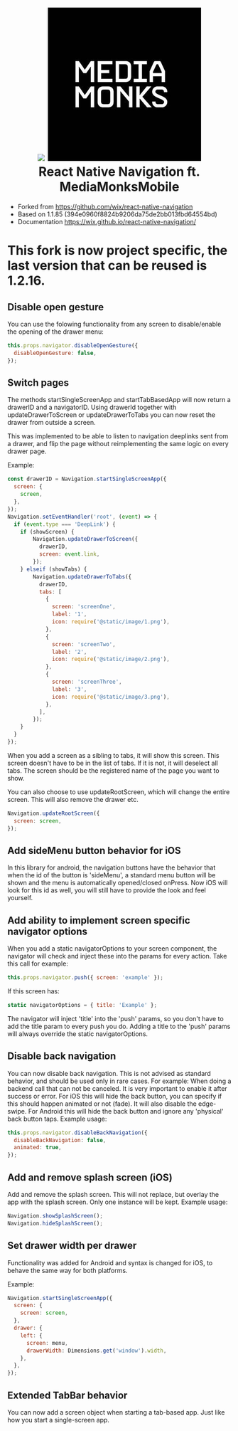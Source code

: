 
<h1 align="center">
  <img src="./logo.png"/> <img src="./mm.png"/><br>
  React Native Navigation ft. MediaMonksMobile
</h1>

- Forked from https://github.com/wix/react-native-navigation
- Based on 1.1.85 (394e0960f8824b9206da75de2bb013fbd64554bd)
- Documentation https://wix.github.io/react-native-navigation/

# This fork is now project specific, the last version that can be reused is 1.2.16.

## Disable open gesture

You can use the folowing functionality from any screen to
disable/enable the opening of the drawer menu:
```js
this.props.navigator.disableOpenGesture({
  disableOpenGesture: false,
});
```

## Switch pages
The methods startSingleScreenApp and startTabBasedApp will now return
a drawerID and a navigatorID. Using drawerId together with 
updateDrawerToScreen or updateDrawerToTabs you can now reset the 
drawer from outside a screen.

This was implemented to be able to listen to navigation deeplinks sent
from a drawer, and flip the page without reimplementing the same logic
on every drawer page.

Example:
```js
const drawerID = Navigation.startSingleScreenApp({
  screen: {
    screen,
  },
});
Navigation.setEventHandler('root', (event) => {
  if (event.type === 'DeepLink') {
  	if (showScreen) {	
	    Navigation.updateDrawerToScreen({
	      drawerID,
	      screen: event.link,
	    });
    } elseif (showTabs) {
  		Navigation.updateDrawerToTabs({
          drawerID,
          tabs: [
            {
              screen: 'screenOne',
              label: '1',
              icon: require('@static/image/1.png'),
            },
		    {
		      screen: 'screenTwo',
		      label: '2',
		      icon: require('@static/image/2.png'),
		    },
		    {
		      screen: 'screenThree',
		      label: '3',
		      icon: require('@static/image/3.png'),
		    },
          ],
  		});
    }
  }
});
```

When you add a screen as a sibling to tabs, it will show this screen.
This screen doesn't have to be in the list of tabs. If it is not, it 
will deselect all tabs. The screen should be the registered name of
the page you want to show. 

You can also choose to use updateRootScreen, which will change the
entire screen. This will also remove the drawer etc.

```js
Navigation.updateRootScreen({
  screen: screen,
});
```

## Add sideMenu button behavior for iOS
In this library for android, the navigation buttons have the behavior
that when the id of the button is 'sideMenu', a standard menu button
will be shown and the menu is automatically opened/closed onPress.
Now iOS will look for this id as well, you will still have to provide
the look and feel yourself.

## Add ability to implement screen specific navigator options
When you add a static navigatorOptions to your screen component, the
navigator will check and inject these into the params for every action.
Take this call for example:
```js
this.props.navigator.push({ screen: 'example' });
```
If this screen has:
```js
static navigatorOptions = { title: 'Example' };
```
The navigator will inject 'title' into the 'push' params, so you don't
have to add the title param to every push you do.
Adding a title to the 'push' params will always override the static
navigatorOptions.

## Disable back navigation
You can now disable back navigation. This is not advised as standard
behavior, and should be used only in rare cases.
For example: When doing a backend call that can not be canceled.
It is very important to enable it after success or error.
For iOS this will hide the back button, you can specify if this 
should happen animated or not (fade). It will also disable the 
edge-swipe.
For Android this will hide the back button and ignore any 'physical'
back button taps.
Example usage:
```js
this.props.navigator.disableBackNavigation({
  disableBackNavigation: false,
  animated: true,
});
```

## Add and remove splash screen (iOS)
Add and remove the splash screen. This will not replace, but overlay
the app with the splash screen. Only one instance will be kept.
Example usage:
```js
Navigation.showSplashScreen();
Navigation.hideSplashScreen();
```

## Set drawer width per drawer
Functionality was added for Android and syntax is changed for iOS, to
behave the same way for both platforms.

Example:
```js
Navigation.startSingleScreenApp({
  screen: {
    screen: screen,
  },
  drawer: {
    left: {
      screen: menu,
      drawerWidth: Dimensions.get('window').width,
    },
  },
});
```

## Extended TabBar behavior
You can now add a screen object when starting a tab-based app. Just
like how you start a single-screen app.